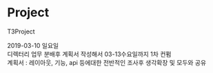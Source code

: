 # Project
T3Project

2019-03-10 일요일 <br/>
디렉터리 업무 분배후 계획서 작성해서 03-13수요일까지 1차 컨펌 <br/>
계획서 : 레이아웃, 기능, api 등에대한 전반적인 조사후 생각확장 및 모두와 공유 <br/> 
